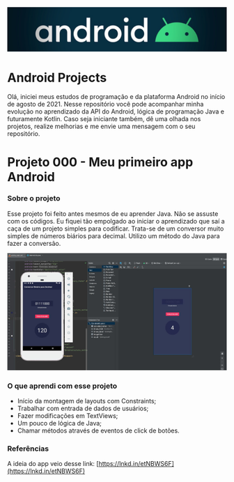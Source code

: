 <img src="/docs/android2Bg.jpeg" alt="Capa"/>

# Android Projects

Olá, iniciei meus estudos de programação e da plataforma Android no início de agosto de 2021. Nesse repositório você pode acompanhar minha evolução no aprendizado da API do Android, lógica de programação Java e futuramente Kotlin. Caso seja iniciante também, dê uma olhada nos projetos, realize melhorias e me envie uma mensagem com o seu repositório. 

# Projeto 000 - Meu primeiro app Android

### Sobre o projeto

Esse projeto foi feito antes mesmos de eu aprender Java. Não se assuste com os códigos. Eu fiquei tão empolgado ao iniciar o aprendizado que saí a caça de um projeto simples para codificar. Trata-se de um conversor muito simples de números biários para decimal. Utilizo um método do Java para fazer a conversão. 

<img src="/docs/bin2Dec.jpeg" alt="Meu primeiro projeto"/>

### O que aprendi com esse projeto

- Início da montagem de layouts com Constraints;
- Trabalhar com entrada de dados de usuários;
- Fazer modificações em TextViews;
- Um pouco de lógica de Java;
- Chamar métodos através de eventos de click de botões.

### Referências

A ideia do app veio desse link: [https://lnkd.in/etNBWS6F](https://lnkd.in/etNBWS6F)
